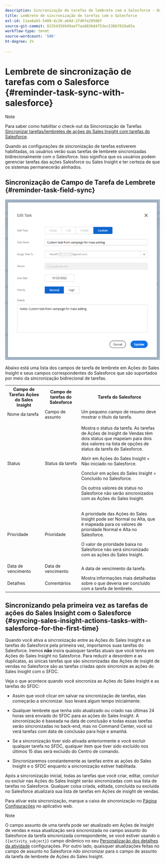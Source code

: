 ```yaml
---
description: Sincronização de tarefas de lembrete com o Salesforce - Documentação do Marketo - Documentação do produto
title: Lembrete de sincronização de tarefas com o Salesforce
exl-id: 11aa6ab5-5489-4c20-a64d-2fd6fe29506f
source-git-commit: 02354356949aef7aa8836d4753ec538b7819a65a
workflow-type: tm+mt
source-wordcount: '586'
ht-degree: 2%

---
```


# Lembrete de sincronização de tarefas com o Salesforce {#reminder-task-sync-with-salesforce}

>[!NOTE]
>
>Para saber como habilitar o check-out da Sincronização de Tarefas [Sincronizar tarefas/lembretes de ações do Sales Insight com tarefas do Salesforce](/help/marketo/product-docs/marketo-sales-insight/actions/crm/salesforce-integration/sync-sales-activities-to-salesforce.md#sync-sales-insight-actions-tasks-reminders-to-salesforce-tasks).

Quando as configurações de sincronização de tarefas estiverem habilitadas, os usuários verão suas tarefas de lembrete sincronizadas bidirecionalmente com o Salesforce. Isso significa que os usuários podem gerenciar tarefas das ações Salesforce ou Sales Insight e ter certeza de que os sistemas permanecerão alinhados.

## Sincronização de Campo de Tarefa de Lembrete {#reminder-task-field-sync}

![](assets/reminder-task-sync-with-salesforce-1.png)

Abaixo está uma lista dos campos de tarefa de lembrete em Ações do Sales Insight e seus campos correspondentes do Salesforce que são suportados por meio da sincronização bidirecional de tarefas.

<table>
 <tr>
  <th>Campo de Tarefas Ações do Sales Insight</th>
  <th>Campo de tarefas do Salesforce</th>
  <th>Tarefa do Salesforce</th>
 </tr>
 <tr>
  <td>Nome da tarefa</td>
  <td>Campo de assunto</td>
  <td>Um pequeno campo de resumo deve mostrar o título da tarefa.</td>
 </tr>
 <tr>
  <td>Status</td>
  <td>Status da tarefa</td>
  <td><p>Mostra o status da tarefa. As tarefas de Ações de Insight de Vendas têm dois status que mapeiam para dois dos valores na lista de opções de status da tarefa do Salesforce.</p>
  <p>Abrir em Ações do Sales Insight = Não iniciado no Salesforce.</p>
  <p>Concluir em ações do Sales Insight = Concluído no Salesforce.</p>
  <p>Os outros valores de status no Salesforce não serão sincronizados com as Ações do Sales Insight.</p></td>
 </tr>
 <tr>
  <td>Prioridade</td>
  <td>Prioridade</td>
  <td><p>A prioridade das Ações do Sales Insight pode ser Normal ou Alta, que é mapeada para os valores de prioridade Normal e Alta no Salesforce.</p>
  <p>O valor de prioridade baixa no Salesforce não será sincronizado com as ações do Sales Insight.</p></td>
 </tr>
 <tr>
  <td>Data de vencimento</td>
  <td>Data de vencimento</td>
  <td>A data de vencimento da tarefa.</td>
 </tr>
 <tr>
  <td>Detalhes</td>
  <td>Comentários</td>
  <td>Mostra informações mais detalhadas sobre o que deveria ser concluído com a tarefa de lembrete.</td>
 </tr>
</table>

## Sincronizando pela primeira vez as tarefas de ações do Sales Insight com o Salesforce {#syncing-sales-insight-actions-tasks-with-salesforce-for-the-first-time}

Quando você ativa a sincronização entre as Ações do Sales Insight e as tarefas do Salesforce pela primeira vez, importamos suas tarefas do Salesforce. Iremos **não** insira quaisquer tarefas atuais que você tenha em Ações do Sales Insight no Salesforce. Para reduzir a desordem e as duplicatas, as únicas tarefas que são sincronizadas das Ações de insight de vendas no Salesforce são as tarefas criadas *após* sincronize as ações do Sales Insight com o SFDC.

Veja o que acontece quando você sincroniza as Ações do Sales Insight e as tarefas do SFDC:

* Assim que você clicar em salvar na sincronização de tarefas, elas começarão a sincronizar. Isso levará algum tempo inicialmente.

* Qualquer lembrete que tenha sido atualizado ou criado nas últimas 24 horas será enviado do SFDC para as ações do Sales Insight. A sincronização é baseada na data de conclusão e todas essas tarefas serão sincronizadas no back-end, mas no Command Center, você só verá tarefas com data de conclusão para hoje e amanhã.

* Se a sincronização tiver sido ativada anteriormente e você excluir qualquer tarefa no SFDC, qualquer item que tiver sido excluído nos últimos 15 dias será excluído do Centro de comando.

* Sincronizaremos constantemente as tarefas entre as ações do Sales Insight e o SFDC enquanto a sincronização estiver habilitada.

Após a sincronização inicial, todas as tarefas que você criar, editar, concluir ou excluir nas Ações do Sales Insight serão sincronizadas com sua lista de tarefas no Salesforce. Qualquer coisa criada, editada, concluída ou excluída no Salesforce atualizará sua lista de tarefas em Ações de insight de vendas.

Para ativar esta sincronização, marque a caixa de sincronização no [Página Configurações](https://toutapp.com/login) no aplicativo web.

>[!NOTE]
>
>O campo assunto de uma tarefa pode ser atualizado em Ações de Insight de vendas e essa atualização será sincronizada no campo assunto do Salesforce da tarefa sincronizada correspondente, se você estiver usando o `{{activity_subject}}` campo dinâmico no seu [Personalização dos detalhes da atividade](/help/marketo/product-docs/marketo-sales-insight/actions/crm/salesforce-integration/configure-salesforce-activity-detail-customization.md) configurações. Por outro lado, quaisquer atualizações feitas no campo de assunto no Salesforce _não_ sincronizar para o campo de assunto da tarefa de lembrete de Ações do Sales Insight.
